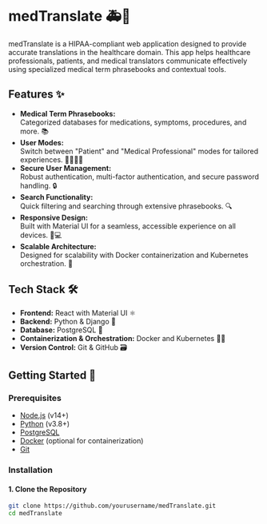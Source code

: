 # medTranslate 🚑💬

medTranslate is a HIPAA-compliant web application designed to provide accurate translations in the healthcare domain. This app helps healthcare professionals, patients, and medical translators communicate effectively using specialized medical term phrasebooks and contextual tools.

## Features ✨

- **Medical Term Phrasebooks:**  
  Categorized databases for medications, symptoms, procedures, and more. 📚
- **User Modes:**  
  Switch between "Patient" and "Medical Professional" modes for tailored experiences. 👩‍⚕️👨‍⚕️
- **Secure User Management:**  
  Robust authentication, multi-factor authentication, and secure password handling. 🔒
- **Search Functionality:**  
  Quick filtering and searching through extensive phrasebooks. 🔍
- **Responsive Design:**  
  Built with Material UI for a seamless, accessible experience on all devices. 📱💻
- **Scalable Architecture:**  
  Designed for scalability with Docker containerization and Kubernetes orchestration. 🚀

## Tech Stack 🛠️

- **Frontend:** React with Material UI ⚛️
- **Backend:** Python & Django 🐍
- **Database:** PostgreSQL 🐘
- **Containerization & Orchestration:** Docker and Kubernetes 🐳🧩
- **Version Control:** Git & GitHub 🗃️

## Getting Started 🚀

### Prerequisites

- [Node.js](https://nodejs.org/) (v14+)
- [Python](https://www.python.org/) (v3.8+)
- [PostgreSQL](https://www.postgresql.org/)
- [Docker](https://www.docker.com/) (optional for containerization)
- [Git](https://git-scm.com/)

### Installation

#### 1. Clone the Repository

```bash
git clone https://github.com/yourusername/medTranslate.git
cd medTranslate


